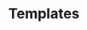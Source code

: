 ---
title: Templates
keywords: 
tags: []
sidebar: main_sidebar
permalink: managementpanel-templates.html
summary: 
---